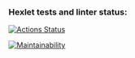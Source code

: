 ### Hexlet tests and linter status:
[![Actions Status](https://github.com/Iryna87/frontend-project-lvl3/workflows/hexlet-check/badge.svg)](https://github.com/Iryna87/frontend-project-lvl3/actions)

[![Maintainability](https://api.codeclimate.com/v1/badges/a733322563edb05881a5/maintainability)](https://codeclimate.com/github/Iryna87/frontend-project-lvl3/maintainability)
